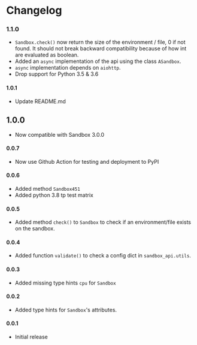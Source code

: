 # Changelog

### 1.1.0

* `Sandbox.check()` now return the size of the environment / file, 0 if not
    found. It should not break backward compatibility because of how int are
    evaluated as boolean.
* Added an `async` implementation of the api using the class `ASandbox`.
* `async` implementation depends on `aiohttp`.
* Drop support for Python 3.5 & 3.6

#### 1.0.1

* Update README.md

## 1.0.0

* Now compatible with Sandbox 3.0.0

#### 0.0.7

* Now use Github Action for testing and deployment to PyPI

#### 0.0.6

* Added method `Sandbox451`
* Added python 3.8 tp test matrix

#### 0.0.5

* Added method `check()` to `Sandbox` to check if an environment/file exists on the sandbox.


#### 0.0.4

* Added function `validate()` to check a config dict in `sandbox_api.utils`.


#### 0.0.3

* Added missing type hints `cpu` for `Sandbox`


#### 0.0.2

* Added type hints for `Sandbox`'s attributes.


#### 0.0.1

* Initial release
